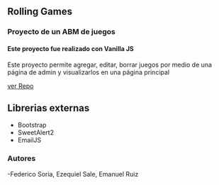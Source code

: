 ## Rolling Games
### Proyecto de un ABM de juegos
#### Este proyecto fue realizado con Vanilla JS

Este proyecto permite agregar, editar, borrar juegos por medio de una página de admin y visualizarlos en una página principal

[ver Repo](https://github.com/abelcg/PracticaCRUD-c14i)

## Librerias externas
- Bootstrap
- SweetAlert2
- EmailJS


### Autores

-Federico Soria, Ezequiel Sale, Emanuel Ruiz